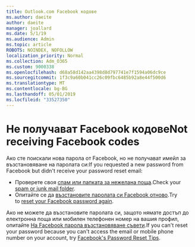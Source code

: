 ```yaml
---
title: Outlook.com Facebook кодове
ms.author: daeite
author: daeite
manager: joallard
ms.date: 5/1/19
ms.audience: Admin
ms.topic: article
ROBOTS: NOINDEX, NOFOLLOW
localization_priority: Normal
ms.collection: Adm_O365
ms.custom: 9000338
ms.openlocfilehash: d68a58d142aa4398d8d797741e7f1594a06dc9ce
ms.sourcegitcommit: 1f3c9a60b041cc26c09fbc6485b92a8e44f500d6
ms.translationtype: MT
ms.contentlocale: bg-BG
ms.lasthandoff: 05/01/2019
ms.locfileid: "33527350"
---
```

# <a name="not-receiving-facebook-codes"></a><span data-ttu-id="a0553-102">Не получават Facebook кодове</span><span class="sxs-lookup"><span data-stu-id="a0553-102">Not receiving Facebook codes</span></span>

<span data-ttu-id="a0553-103">Ако сте поискали нова парола от Facebook, но не получават имейл за възстановяване на паролата си:</span><span class="sxs-lookup"><span data-stu-id="a0553-103">If you requested a new password from Facebook but didn't receive your password reset email:</span></span>

- <span data-ttu-id="a0553-104">Проверете своя [спам или папката за нежелана поща](https://outlook.live.com/mail/junkemail).</span><span class="sxs-lookup"><span data-stu-id="a0553-104">Check your [spam or junk mail folder](https://outlook.live.com/mail/junkemail).</span></span>
- <span data-ttu-id="a0553-105">Опитайте се да [възстановите паролата си Facebook отново](https://www.facebook.com/help/213395615347144?helpref=faq_content).</span><span class="sxs-lookup"><span data-stu-id="a0553-105">Try to [reset your Facebook password again](https://www.facebook.com/help/213395615347144?helpref=faq_content).</span></span>

<span data-ttu-id="a0553-106">Ако не можете да възстановите паролата си, защото нямате достъп до електронна поща или мобилен телефонен номер на вашия профил, опитайте [На Facebook парола възстановяване съвети](https://www.facebook.com/help/218815984812734).</span><span class="sxs-lookup"><span data-stu-id="a0553-106">If you can't reset your password because you can't access the email or mobile phone number on your account, try [Facebook's Password Reset Tips](https://www.facebook.com/help/218815984812734).</span></span>